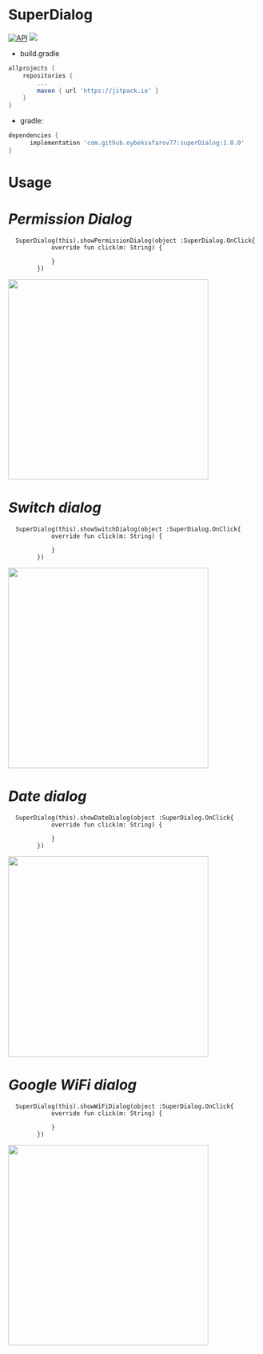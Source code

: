# SuperDialog


[![API](https://img.shields.io/badge/API-21%2B-brightgreen.svg?style=flat)](https://android-arsenal.com/api?level=21)
[![](https://jitpack.io/v/oybeksafarov77/superDialog.svg)](https://jitpack.io/#oybeksafarov77/superDialog)


* build.gradle 
```gradle
allprojects {
    repositories {
        ...
        maven { url 'https://jitpack.io' }
    }
}
```


* gradle: 
```gradle
dependencies {
      implementation 'com.github.oybeksafarov77:superDialog:1.0.0'
}
```

# Usage

# ***Permission Dialog***

```
  SuperDialog(this).showPermissionDialog(object :SuperDialog.OnClick{
            override fun click(m: String) {

            }
        })
```


<a href="https://github.com/oybeksafarov77/SuperDialog/blob/master/images/image2.png" target="_blank"><img src="https://github.com/oybeksafarov77/SuperDialog/blob/master/images/image2.png" height="400">  </a> 



# ***Switch dialog***

```
  SuperDialog(this).showSwitchDialog(object :SuperDialog.OnClick{
            override fun click(m: String) {

            }
        })
```


<a href="https://github.com/oybeksafarov77/SuperDialog/blob/master/images/image1.png" target="_blank"><img src="https://github.com/oybeksafarov77/SuperDialog/blob/master/images/image1.png" height="400">  </a> 



# ***Date dialog***

```
  SuperDialog(this).showDateDialog(object :SuperDialog.OnClick{
            override fun click(m: String) {

            }
        })
```


<a href="https://github.com/oybeksafarov77/SuperDialog/blob/master/images/image3.png" target="_blank"><img src="https://github.com/oybeksafarov77/SuperDialog/blob/master/images/image3.png" height="400">  </a> 



# ***Google WiFi dialog***

```
  SuperDialog(this).showWiFiDialog(object :SuperDialog.OnClick{
            override fun click(m: String) {

            }
        })
```


<a href="https://github.com/oybeksafarov77/SuperDialog/blob/master/images/image4.png" target="_blank"><img src="https://github.com/oybeksafarov77/SuperDialog/blob/master/images/image4.png" height="400">  </a> 

 
